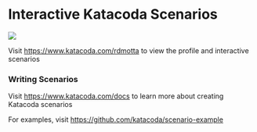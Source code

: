 # Interactive Katacoda Scenarios

[![](http://shields.katacoda.com/katacoda/rdmotta/count.svg)](https://www.katacoda.com/rdmotta "Get your profile on Katacoda.com")

Visit https://www.katacoda.com/rdmotta to view the profile and interactive scenarios

### Writing Scenarios
Visit https://www.katacoda.com/docs to learn more about creating Katacoda scenarios

For examples, visit https://github.com/katacoda/scenario-example
